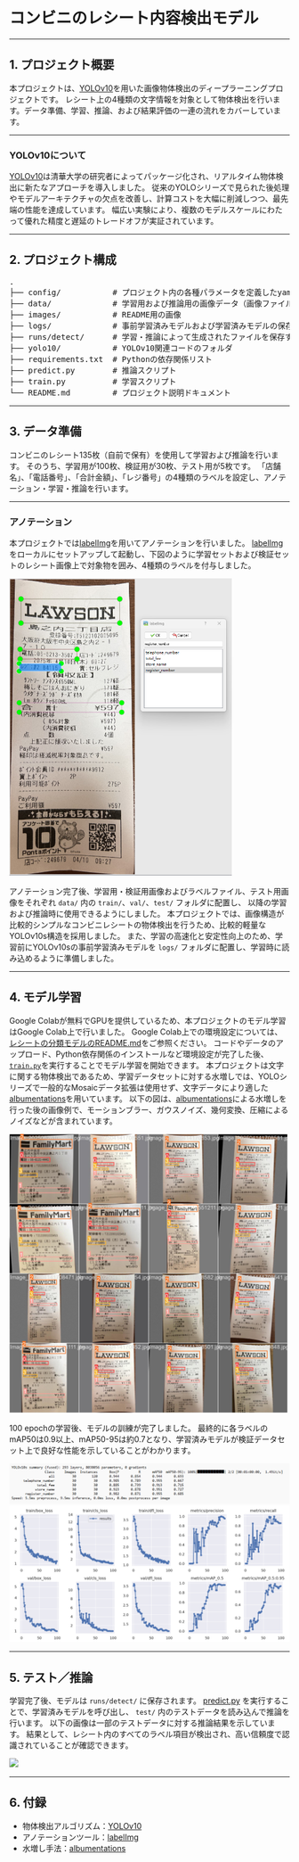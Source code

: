 # コンビニのレシート内容検出モデル

---

## 1. プロジェクト概要

本プロジェクトは、[YOLOv10][YOLOv10]を用いた画像物体検出のディープラーニングプロジェクトです。
レシート上の4種類の文字情報を対象として物体検出を行います。データ準備、学習、推論、および結果評価の一連の流れをカバーしています。

---

### YOLOv10について

[YOLOv10][YOLOv10]は清華大学の研究者によってパッケージ化され、リアルタイム物体検出に新たなアプローチを導入しました。
従来のYOLOシリーズで見られた後処理やモデルアーキテクチャの欠点を改善し、計算コストを大幅に削減しつつ、最先端の性能を達成しています。
幅広い実験により、複数のモデルスケールにわたって優れた精度と遅延のトレードオフが実証されています。

---

## 2. プロジェクト構成

<pre>
.
├── config/           # プロジェクト内の各種パラメータを定義したyamlファイル
├── data/             # 学習用および推論用の画像データ（画像ファイルやラベル情報を含む）
├── images/           # README用の画像
├── logs/             # 事前学習済みモデルおよび学習済みモデルの保存フォルダ
├── runs/detect/      # 学習・推論によって生成されたファイルを保存するフォルダ
├── yolo10/           # YOLOv10関連コードのフォルダ
├── requirements.txt  # Pythonの依存関係リスト
├── predict.py        # 推論スクリプト
├── train.py          # 学習スクリプト
└── README.md         # プロジェクト説明ドキュメント
</pre>

---

## 3. データ準備

コンビニのレシート135枚（自前で保有）を使用して学習および推論を行います。
そのうち、学習用が100枚、検証用が30枚、テスト用が5枚です。
「店舗名」、「電話番号」、「合計金額」、「レジ番号」の4種類のラベルを設定し、アノテーション・学習・推論を行います。

---

### アノテーション

本プロジェクトでは[labelImg][labelImg]を用いてアノテーションを行いました。
[labelImg][labelImg]をローカルにセットアップして起動し、下図のように学習セットおよび検証セットのレシート画像上で対象物を囲み、4種類のラベルを付与しました。

<img src="images/image1.png" width="400"/>

アノテーション完了後、学習用・検証用画像およびラベルファイル、テスト用画像をそれぞれ `data/` 内の `train/`、`val/`、`test/` フォルダに配置し、
以降の学習および推論時に使用できるようにしました。
本プロジェクトでは、画像構造が比較的シンプルなコンビニレシートの物体検出を行うため、比較的軽量なYOLOv10s構造を採用しました。
また、学習の高速化と安定性向上のため、学習前にYOLOv10sの事前学習済みモデルを `logs/` フォルダに配置し、学習時に読み込めるように準備しました。

---

## 4. モデル学習

Google Colabが無料でGPUを提供しているため、本プロジェクトのモデル学習はGoogle Colab上で行いました。
Google Colab上での環境設定については、[レシートの分類モデルのREADME.md](https://github.com/kakoubou/classification_model/blob/main/README.md#4-モデル学習)をご参照ください。
コードやデータのアップロード、Python依存関係のインストールなど環境設定が完了した後、[`train.py`](./train.py)を実行することでモデル学習を開始できます。
本プロジェクトは文字に関する物体検出であるため、学習データセットに対する水増しでは、YOLOシリーズで一般的なMosaicデータ拡張は使用せず、文字データにより適した[albumentations][albumentations]を用いています。
以下の図は、[albumentations][albumentations]による水増しを行った後の画像例で、モーションブラー、ガウスノイズ、幾何変換、圧縮によるノイズなどが含まれています。

<img src="images/image2.png" width="500"/>

100 epochの学習後、モデルの訓練が完了しました。
最終的に各ラベルのmAP50は0.9以上、mAP50-95は約0.7となり、学習済みモデルが検証データセット上で良好な性能を示していることがわかります。

![train_result](images/image3.png)
![train_process](images/image4.png)

---

## 5. テスト／推論

学習完了後、モデルは `runs/detect/` に保存されます。
[predict.py](./predict.py) を実行することで、学習済みモデルを呼び出し、 `test/` 内のテストデータを読み込んで推論を行います。
以下の画像は一部のテストデータに対する推論結果を示しています。
結果として、レシート内のすべてのラベル項目が検出され、高い信頼度で認識されていることが確認できます。

<img src="images/image5.png" width="600"/>

---

## 6. 付録

- 物体検出アルゴリズム：[YOLOv10][YOLOv10]
- アノテーションツール：[labelImg][labelImg]
- 水増し手法：[albumentations][albumentations]


[YOLOv10]: https://github.com/THU-MIG/yolov10
[labelImg]: https://github.com/HumanSignal/labelImg
[albumentations]: https://github.com/albumentations-team/albumentations



